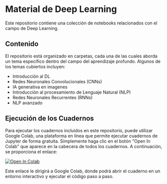 # Material de Deep Learning

Este repositorio contiene una colección de notebooks relacionados con el campo de Deep Learning.

## Contenido

El repositorio está organizado en carpetas, cada una de las cuales aborda un tema específico dentro del campo del aprendizaje profundo. Algunos de los temas cubiertos incluyen:

- Introducción al DL
- Redes Neuronales Convolucionales (CNNs)
- IA generativa en imagenes
- Introducción al procesamiento de Lenguaje Natural (NLP)
- Redes Neuronales Recurrentes (RNNs)
- NLP avanzado

## Ejecución de los Cuadernos

Para ejecutar los cuadernos incluidos en este repositorio, puede utilizar Google Colab, una plataforma en línea que permite ejecutar cuadernos de Jupyter de forma gratuita. Simplemente haga clic en el botón "Open In Colab" que aparece en la cabecera de todos los cuadernos. A continuación, se proporciona el enlace:

[![Open In Colab](https://colab.research.google.com/assets/colab-badge.svg)](https://colab.research.google.com/your_notebook_link_here)

Este enlace le dirigirá a Google Colab, donde podrá abrir el cuaderno en un entorno interactivo y ejecutar el código paso a paso.